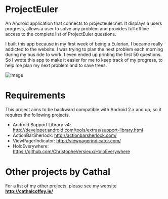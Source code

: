 ProjectEuler
============
An Android application that connects to projecteuler.net. 
It displays a users progress, allows a user to solve any problem 
and provides full offline access to the complete list of ProjectEuler questions. 

I built this app because in my first week of being a Eulerian, I became really addicted to the website. 
I was trying to plan the next problem each morning during my bus ride to work. 
I even ended up printing the first 50 questions. 
So I wrote this app to make it easier for me to keep track of my progress, to help me plan my next problem and to save trees. 

![image][1]

Requirements
============

This project aims to be backward compatible with Android 2.x and up, so it requires the following projects.

* Android Support Library v4: http://developer.android.com/tools/extras/support-library.html
* ActionBarSherlock: http://actionbarsherlock.com/
* ViewPagerIndicator: http://viewpagerindicator.com/
* HoloEverywhere: https://github.com/ChristopheVersieux/HoloEverywhere

Other projects by Cathal
============

For a list of my other projects, please see my website
**http://cathalcoffey.ie/**

[1]: http://dl.dropbox.com/u/11502389/pe.jpg